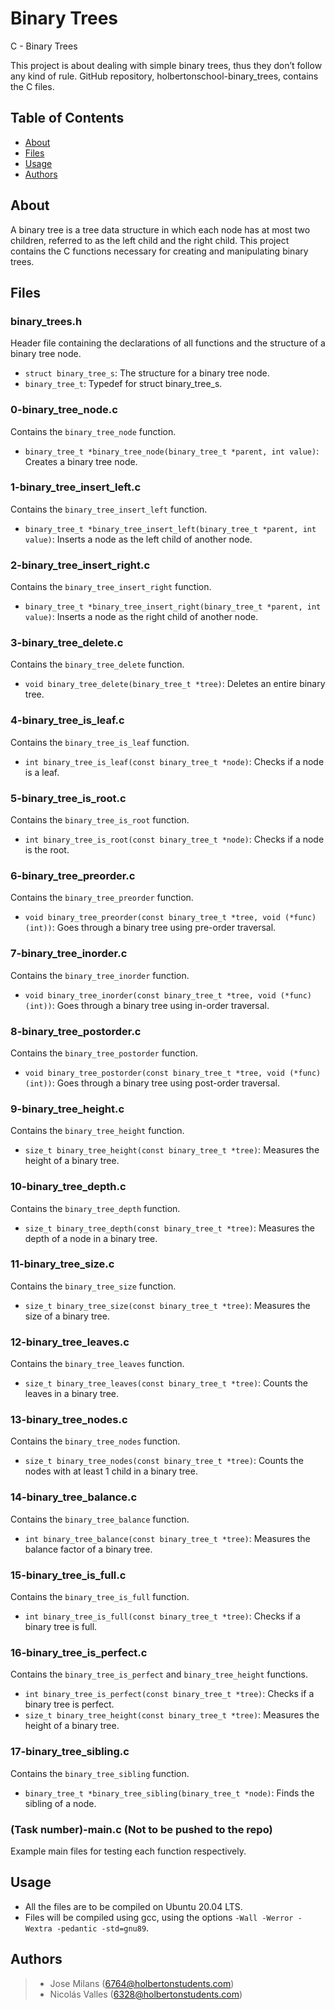 # Binary Trees
C - Binary Trees

This project is about dealing with simple binary trees, thus they don’t follow any kind of rule. GitHub repository, holbertonschool-binary_trees, contains the C files.

## Table of Contents

- [About](#about)
- [Files](#files)
- [Usage](#usage)
- [Authors](#authors)

## About

A binary tree is a tree data structure in which each node has at most two children, referred to as the left child and the right child. This project contains the C functions necessary for creating and manipulating binary trees.

## Files

### binary_trees.h

Header file containing the declarations of all functions and the structure of a binary tree node.

- `struct binary_tree_s`: The structure for a binary tree node.
- `binary_tree_t`: Typedef for struct binary_tree_s.

### 0-binary_tree_node.c

Contains the `binary_tree_node` function.

- `binary_tree_t *binary_tree_node(binary_tree_t *parent, int value)`: Creates a binary tree node.

### 1-binary_tree_insert_left.c

Contains the `binary_tree_insert_left` function.

- `binary_tree_t *binary_tree_insert_left(binary_tree_t *parent, int value)`: Inserts a node as the left child of another node.

### 2-binary_tree_insert_right.c

Contains the `binary_tree_insert_right` function.

- `binary_tree_t *binary_tree_insert_right(binary_tree_t *parent, int value)`: Inserts a node as the right child of another node.

### 3-binary_tree_delete.c

Contains the `binary_tree_delete` function.

- `void binary_tree_delete(binary_tree_t *tree)`: Deletes an entire binary tree.

### 4-binary_tree_is_leaf.c

Contains the `binary_tree_is_leaf` function.

- `int binary_tree_is_leaf(const binary_tree_t *node)`: Checks if a node is a leaf.

### 5-binary_tree_is_root.c

Contains the `binary_tree_is_root` function.

- `int binary_tree_is_root(const binary_tree_t *node)`: Checks if a node is the root.

### 6-binary_tree_preorder.c

Contains the `binary_tree_preorder` function.

- `void binary_tree_preorder(const binary_tree_t *tree, void (*func)(int))`: Goes through a binary tree using pre-order traversal.

### 7-binary_tree_inorder.c

Contains the `binary_tree_inorder` function.

- `void binary_tree_inorder(const binary_tree_t *tree, void (*func)(int))`: Goes through a binary tree using in-order traversal.

### 8-binary_tree_postorder.c

Contains the `binary_tree_postorder` function.

- `void binary_tree_postorder(const binary_tree_t *tree, void (*func)(int))`: Goes through a binary tree using post-order traversal.

### 9-binary_tree_height.c

Contains the `binary_tree_height` function.

- `size_t binary_tree_height(const binary_tree_t *tree)`: Measures the height of a binary tree.

### 10-binary_tree_depth.c

Contains the `binary_tree_depth` function.

- `size_t binary_tree_depth(const binary_tree_t *tree)`: Measures the depth of a node in a binary tree.

### 11-binary_tree_size.c

Contains the `binary_tree_size` function.

- `size_t binary_tree_size(const binary_tree_t *tree)`: Measures the size of a binary tree.

### 12-binary_tree_leaves.c

Contains the `binary_tree_leaves` function.

- `size_t binary_tree_leaves(const binary_tree_t *tree)`: Counts the leaves in a binary tree.

### 13-binary_tree_nodes.c

Contains the `binary_tree_nodes` function.

- `size_t binary_tree_nodes(const binary_tree_t *tree)`: Counts the nodes with at least 1 child in a binary tree.

### 14-binary_tree_balance.c

Contains the `binary_tree_balance` function.

- `int binary_tree_balance(const binary_tree_t *tree)`: Measures the balance factor of a binary tree.

### 15-binary_tree_is_full.c

Contains the `binary_tree_is_full` function.

- `int binary_tree_is_full(const binary_tree_t *tree)`: Checks if a binary tree is full.

### 16-binary_tree_is_perfect.c

Contains the `binary_tree_is_perfect` and `binary_tree_height` functions.

- `int binary_tree_is_perfect(const binary_tree_t *tree)`: Checks if a binary tree is perfect.
- `size_t binary_tree_height(const binary_tree_t *tree)`: Measures the height of a binary tree.

### 17-binary_tree_sibling.c

Contains the `binary_tree_sibling` function.

- `binary_tree_t *binary_tree_sibling(binary_tree_t *node)`: Finds the sibling of a node.

### (Task number)-main.c (Not to be pushed to the repo)

Example main files for testing each function respectively.

## Usage

- All the files are to be compiled on Ubuntu 20.04 LTS.
- Files will be compiled using gcc, using the options `-Wall -Werror -Wextra -pedantic -std=gnu89`.

## Authors

>* Jose Milans (6764@holbertonstudents.com)
>* Nicolás Valles (6328@holbertonstudents.com)
